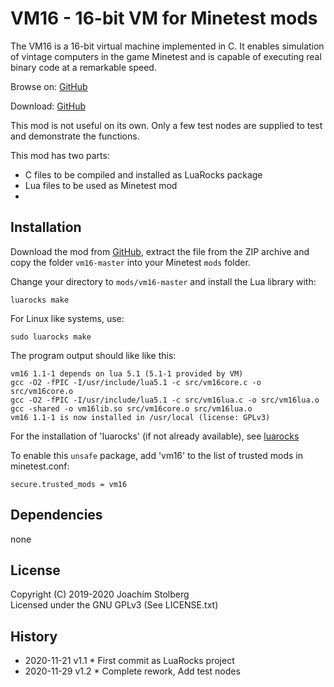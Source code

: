 # VM16 - 16-bit VM for Minetest mods

The VM16 is a 16-bit virtual machine implemented in C. It enables simulation of vintage computers in the game Minetest and is capable of executing real binary code at a remarkable speed.

Browse on: [GitHub](https://github.com/joe7575/vm16)

Download: [GitHub](https://github.com/joe7575/vm16/archive/master.zip)

This mod is not useful on its own. Only a few test nodes are supplied to test and demonstrate the functions.

This mod has two parts:

- C files to be compiled and installed as LuaRocks package
- Lua files to be used as Minetest mod
- 

## Installation

Download the mod from [GitHub](https://github.com/joe7575/vm16/archive/master.zip), extract the file from the ZIP archive and copy the folder `vm16-master` into your Minetest `mods` folder.

Change your directory  to `mods/vm16-master` and install the Lua library with:

```
luarocks make
```

For Linux like systems, use:

```
sudo luarocks make
```

The program output should like like this:

```
vm16 1.1-1 depends on lua 5.1 (5.1-1 provided by VM)
gcc -O2 -fPIC -I/usr/include/lua5.1 -c src/vm16core.c -o src/vm16core.o
gcc -O2 -fPIC -I/usr/include/lua5.1 -c src/vm16lua.c -o src/vm16lua.o
gcc -shared -o vm16lib.so src/vm16core.o src/vm16lua.o
vm16 1.1-1 is now installed in /usr/local (license: GPLv3) 
```

For the installation of 'luarocks' (if not already available), see [luarocks](https://luarocks.org/)



To enable this `unsafe` package, add 'vm16' to the list of trusted mods in minetest.conf:

```
secure.trusted_mods = vm16
```



## Dependencies

none



## License

Copyright (C) 2019-2020 Joachim Stolberg  
Licensed under the GNU GPLv3   (See LICENSE.txt)



## History

- 2020-11-21  v1.1  * First commit as LuaRocks project
- 2020-11-29  v1.2  * Complete rework, Add test nodes



